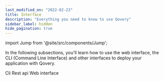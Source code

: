 ```yaml
---
last_modified_on: "2022-02-23"
title: Interface
description: "Everything you need to know to use Qovery"
sidebar_label: hidden
hide_pagination: true
---
```


import Jump from '@site/src/components/Jump';

In the following subsections, you'll learn how to use the web interface, the CLI (Command Line Interface) and other interfaces to deploy your application with Qovery.

<Jump to="/docs/using-qovery/interface/cli/">Cli</Jump>
<Jump to="/docs/using-qovery/interface/rest-api/">Rest api</Jump>
<Jump to="/docs/using-qovery/interface/web-interface/">Web interface</Jump>



